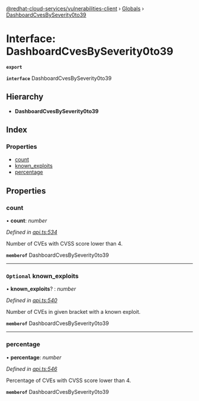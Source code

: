 [@redhat-cloud-services/vulnerabilities-client](../README.md) › [Globals](../globals.md) › [DashboardCvesBySeverity0to39](dashboardcvesbyseverity0to39.md)

# Interface: DashboardCvesBySeverity0to39

**`export`** 

**`interface`** DashboardCvesBySeverity0to39

## Hierarchy

* **DashboardCvesBySeverity0to39**

## Index

### Properties

* [count](dashboardcvesbyseverity0to39.md#count)
* [known_exploits](dashboardcvesbyseverity0to39.md#optional-known_exploits)
* [percentage](dashboardcvesbyseverity0to39.md#percentage)

## Properties

###  count

• **count**: *number*

*Defined in [api.ts:534](https://github.com/RedHatInsights/javascript-clients.gi/blob/master/packages/vulnerabilities/api.ts#L534)*

Number of CVEs with CVSS score lower than 4.

**`memberof`** DashboardCvesBySeverity0to39

___

### `Optional` known_exploits

• **known_exploits**? : *number*

*Defined in [api.ts:540](https://github.com/RedHatInsights/javascript-clients.gi/blob/master/packages/vulnerabilities/api.ts#L540)*

Number of CVEs in given bracket with a known exploit.

**`memberof`** DashboardCvesBySeverity0to39

___

###  percentage

• **percentage**: *number*

*Defined in [api.ts:546](https://github.com/RedHatInsights/javascript-clients.gi/blob/master/packages/vulnerabilities/api.ts#L546)*

Percentage of CVEs with CVSS score lower than 4.

**`memberof`** DashboardCvesBySeverity0to39
